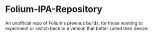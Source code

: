 # Folium-IPA-Repository
An unofficial repo of Folium's previous builds, for those wanting to experiment or switch back to a version that better suited their device. 
